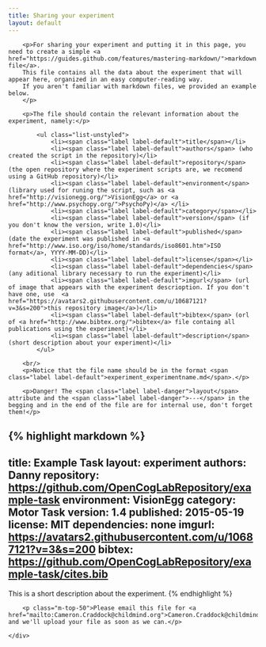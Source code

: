 ```yaml
---
title: Sharing your experiment
layout: default
---
```




<div class="section">
	<div class="contaiiner text-justify">

		<p>For sharing your experiment and putting it in this page, you need to create a simple <a href="https://guides.github.com/features/mastering-markdown/">markdown file</a>.
		This file contains all the data about the experiment that will appear here, organized in an easy computer-reading way.
		If you aren't familiar with markdown files, we provided an example below.
		</p>

		<p>The file should contain the relevant information about the experiment, namely:</p>

			<ul class="list-unstyled">
				<li><span class="label label-default">title</span></li>
				<li><span class="label label-default">authors</span> (who created the script in the repository)</li>
				<li><span class="label label-default">repository</span> (the open repository where the experiment scripts are, we recomend using a GitHub repository)</li>
				<li><span class="label label-default">environment</span> (library used for runing the script, such as <a href="http://visionegg.org/">VisionEgg</a> or <a href="http://www.psychopy.org/">PsychoPy)</a> </li>
				<li><span class="label label-default">category</span></li>
				<li><span class="label label-default">version</span> (if you don't know the version, write 1.0)</li>
				<li><span class="label label-default">published</span> (date the experiment was published in <a href="http://www.iso.org/iso/home/standards/iso8601.htm">ISO format</a>, YYYY-MM-DD)</li>
				<li><span class="label label-default">license</span></li>
				<li><span class="label label-default">dependencies</span> (any aditional library necessary to run the experiment)</li>
				<li><span class="label label-default">imgurl</span> (url of image that appears with the experiment descrioption. If you don't have one, use  <a href="https://avatars2.githubusercontent.com/u/10687121?v=3&s=200">this repository image</a>)</li>
				<li><span class="label label-default">bibtex</span> (orl of <a href="http://www.bibtex.org/">bibtex</a> file containg all publications using the experiment)</li>
				<li><span class="label label-default">description</span> (short description about your experiment)</li>
			</ul>

		<br/>
		<p>Notice that the file name should be in the format <span class="label label-default">experiment_experimentname.md</span>.</p>

		<p>Danger! The <span class="label label-danger">layout</span> attribute and the <span class="label label-danger">---</span> in the begging and in the end of the file are for internal use, don't forget them!</p>

		

		

{% highlight markdown %}
---
title: Example Task
layout: experiment
authors: Danny
repository: https://github.com/OpenCogLabRepository/example-task
environment: VisionEgg
category: Motor Task
version: 1.4
published: 2015-05-19
license: MIT
dependencies: none
imgurl: https://avatars2.githubusercontent.com/u/10687121?v=3&s=200
bibtex: https://github.com/OpenCogLabRepository/example-task/cites.bib
---

This is a short description about the experiment.
{% endhighlight %}

		

		<p class="m-top-50">Please email this file for <a href="mailto:Cameron.Craddock@childmind.org">Cameron.Craddock@childmind.org</a> and we'll upload your file as soon as we can.</p>

	</div>
</div>